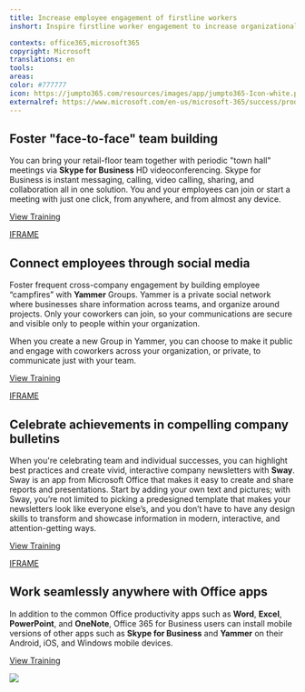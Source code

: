 ```yaml
---
title: Increase employee engagement of firstline workers
inshort: Inspire firstline worker engagement to increase organizational loyalty and retention, and avoid the expense of constant hiring and training.

contexts: office365,microsoft365
copyright: Microsoft
translations: en
tools: 
areas: 
color: #777777
icon: https://jumpto365.com/resources/images/app/jumpto365-Icon-white.png
externalref: https://www.microsoft.com/en-us/microsoft-365/success/productivitylibrary/increase-employee-engagement-of-firstline-workers
---
```


## Foster "face-to-face" team building

You can bring your retail-floor team together with periodic "town hall" meetings via **Skype for Business** HD videoconferencing. Skype for Business is instant messaging, calling, video calling, sharing, and collaboration all in one solution. You and your employees can join or start a meeting with just one click, from anywhere, and from almost any device.

[View Training](https://support.office.com/article/Skype-for-Business-2016-training-eb2081bc-fd0a-4eda-94da-5a39f369ee74)

[IFRAME](https://www.microsoft.com/en-us/videoplayer/embed/RE1Tmri)

## Connect employees through social media

Foster frequent cross-company engagement by building employee “campfires” with **Yammer** Groups. Yammer is a private social network where businesses share information across teams, and organize around projects. Only your coworkers can join, so your communications are secure and visible only to people within your organization.

When you create a new Group in Yammer, you can choose to make it public and engage with coworkers across your organization, or private, to communicate just with your team.

[View Training](https://support.office.com/article/Say-hello-to-Yammer-02AC514E-CF1D-4060-9CDE-6038CA812EDE)

[IFRAME](https://www.microsoft.com/en-us/videoplayer/embed/RE1TZqJ)

## Celebrate achievements in compelling company bulletins

When you're celebrating team and individual successes, you can highlight best practices and create vivid, interactive company newsletters with **Sway**. Sway is an app from Microsoft Office that makes it easy to create and share reports and presentations. Start by adding your own text and pictures; with Sway, you’re not limited to picking a predesigned template that makes your newsletters look like everyone else’s, and you don’t have to have any design skills to transform and showcase information in modern, interactive, and attention-getting ways.

[View Training](https://support.office.com/article/Getting-Started-with-Sway-2076C468-63F4-4A89-AE5F-424796714A8A)

[IFRAME](https://www.microsoft.com/en-us/videoplayer/embed/RE1TBSV)

## Work seamlessly anywhere with Office apps

In addition to the common Office productivity apps such as **Word**, **Excel**, **PowerPoint**, and **OneNote**, Office 365 for Business users can install mobile versions of other apps such as **Skype for Business** and **Yammer** on their Android, iOS, and Windows mobile devices.

[View Training](https://support.office.com/article/Set-up-Office-apps-and-email-on-a-mobile-device-7dabb6cb-0046-40b6-81fe-767e0b1f014f)

![](http://img-prod-cms-rt-microsoft-com.akamaized.net/cms/api/am/imageFileData/RE1MN3E?ver=63cf)

